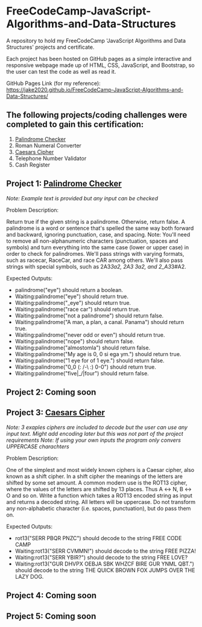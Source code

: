 # FreeCodeCamp-JavaScript-Algorithms-and-Data-Structures
A repository to hold my FreeCodeCamp 'JavaScript Algorithms and Data Structures' projects and certificate.

Each project has been hosted on GitHub pages as a simple interactive and responsive webpage made up of HTML, CSS, JavaScript, and Bootstrap, so the user can test the code as well as read it.

GitHub Pages Link (for my reference): https://jake2020.github.io/FreeCodeCamp-JavaScript-Algorithms-and-Data-Structures/

## The following projects/coding challenges were completed to gain this certification:

1. [Palindrome Checker](https://jake2020.github.io/FreeCodeCamp-JavaScript-Algorithms-and-Data-Structures/PalindromeChecker.html)
2. Roman Numeral Converter
3. [Caesars Cipher](https://jake2020.github.io/FreeCodeCamp-JavaScript-Algorithms-and-Data-Structures/CaesarsCipher.html)
4. Telephone Number Validator
5. Cash Register

## Project 1: [Palindrome Checker](https://jake2020.github.io/FreeCodeCamp-JavaScript-Algorithms-and-Data-Structures/PalindromeChecker.html)
*Note: Example text is provided but any input can be checked*

Problem Description:

Return true if the given string is a palindrome. Otherwise, return false.
A palindrome is a word or sentence that's spelled the same way both forward and backward, ignoring punctuation, case, and spacing.
Note: You'll need to remove all non-alphanumeric characters (punctuation, spaces and symbols) and turn everything into the same case (lower or upper case) in order to check for palindromes.
We'll pass strings with varying formats, such as racecar, RaceCar, and race CAR among others.
We'll also pass strings with special symbols, such as 2A3*3a2, 2A3 3a2, and 2_A3*3#A2.

Expected Outputs:

- palindrome("eye") should return a boolean.
- Waiting:palindrome("eye") should return true.
- Waiting:palindrome("_eye") should return true.
- Waiting:palindrome("race car") should return true.
- Waiting:palindrome("not a palindrome") should return false.
- Waiting:palindrome("A man, a plan, a canal. Panama") should return true.
- Waiting:palindrome("never odd or even") should return true.
- Waiting:palindrome("nope") should return false.
- Waiting:palindrome("almostomla") should return false.
- Waiting:palindrome("My age is 0, 0 si ega ym.") should return true.
- Waiting:palindrome("1 eye for of 1 eye.") should return false.
- Waiting:palindrome("0_0 (: /-\ :) 0-0") should return true.
- Waiting:palindrome("five|\_/|four") should return false.

## Project 2: Coming soon

## Project 3: [Caesars Cipher](https://jake2020.github.io/FreeCodeCamp-JavaScript-Algorithms-and-Data-Structures/CaesarsCipher.html)
*Note: 3 exaples ciphers are included to decode but the user can use any input text. Might add encoding later but this was not part of the project requirements*
*Note: If using your own inputs the program only convers UPPERCASE charachters*

Problem Description:

One of the simplest and most widely known ciphers is a Caesar cipher, also known as a shift cipher. In a shift cipher the meanings of the letters are shifted by some set amount.
A common modern use is the ROT13 cipher, where the values of the letters are shifted by 13 places. Thus A ↔ N, B ↔ O and so on.
Write a function which takes a ROT13 encoded string as input and returns a decoded string.
All letters will be uppercase. Do not transform any non-alphabetic character (i.e. spaces, punctuation), but do pass them on.

Expected Outputs:

- rot13("SERR PBQR PNZC") should decode to the string FREE CODE CAMP
- Waiting:rot13("SERR CVMMN!") should decode to the string FREE PIZZA!
- Waiting:rot13("SERR YBIR?") should decode to the string FREE LOVE?
- Waiting:rot13("GUR DHVPX OEBJA SBK WHZCF BIRE GUR YNML QBT.") should decode to the string THE QUICK BROWN FOX JUMPS OVER THE LAZY DOG.

## Project 4: Coming soon

## Project 5: Coming soon
